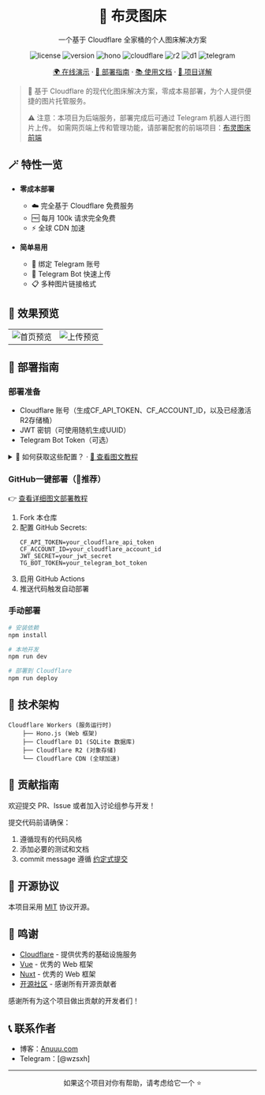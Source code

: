 <div align="center">
    <h1>🌈 布灵图床</h1>
    <p>一个基于 Cloudflare 全家桶的个人图床解决方案</p>
    <p>
        <img src="https://img.shields.io/badge/license-MIT-blue.svg" alt="license">
        <img src="https://img.shields.io/badge/version-1.0.0-brightgreen.svg" alt="version">
        <img src="https://img.shields.io/badge/Hono-3.x-E36002.svg" alt="hono">
        <img src="https://img.shields.io/badge/Cloudflare-Workers-F38020.svg" alt="cloudflare">
        <img src="https://img.shields.io/badge/Cloudflare%20R2-Storage-F38020.svg" alt="r2">
        <img src="https://img.shields.io/badge/Cloudflare%20D1-Database-F38020.svg" alt="d1">
        <img src="https://img.shields.io/badge/Telegram-Bot-26A5E4.svg" alt="telegram">
    </p>
    <p>
        <a href="https://img.808080.xyz">🌍 在线演示</a> ·
        <a href="#部署指南">🚀 部署指南</a> ·
        <a href="#使用文档">📚 使用文档</a> ·
        <a href="https://anuuu.com/buling-imgbed.html">🎯 项目详解</a>
    </p>
</div>

> 🎯 基于 Cloudflare 的现代化图床解决方案，零成本易部署，为个人提供便捷的图片托管服务。
> 
> ⚠️ 注意：本项目为后端服务，部署完成后可通过 Telegram 机器人进行图片上传。
> 如需网页端上传和管理功能，请部署配套的前端项目：[布灵图床前端](https://github.com/wzs8/buling-imgbed-frontend)



## 🪄 特性一览

- **零成本部署**
  - ☁️ 完全基于 Cloudflare 免费服务
  - 🆓 每月 100k 请求完全免费
  - ⚡ 全球 CDN 加速
  
- **简单易用**
  - 🔐 绑定 Telegram 账号
  - 🤖 Telegram Bot 快速上传
  - 📋 多种图片链接格式



## 📸 效果预览

<table>
  <tr>
    <td><img src="https://s1.img.808080.xyz/07a0de2be6678c5e27e75a7e5a646cce.png" alt="首页预览"></td>
    <td><img src="https://s1.img.808080.xyz/410f2aeb7b63e9048ed55f99df050627.png" alt="上传预览"></td>
  </tr>
</table>

## 🚀 部署指南

### 部署准备

- Cloudflare 账号（生成CF_API_TOKEN、CF_ACCOUNT_ID，以及已经激活R2存储桶）
- JWT 密钥（可使用随机生成UUID）
- Telegram Bot Token（可选）

<details>
<summary>📝 如何获取这些配置？ · <a href="https://anuuu.com/buling-imgbed-config.html">📖 查看图文教程</a></summary>

#### 1. Cloudflare 配置获取
1. 注册并登录 [Cloudflare](https://dash.cloudflare.com)
2. 获取 Account ID：
   - 登录后点击右上角的账号图标
   - 在下拉菜单中选择 "Account Home"
   - 在右侧可以找到你的 Account ID
3. 创建 API Token：
   - 进入 [API Tokens 页面](https://dash.cloudflare.com/profile/api-tokens)
   - 点击 "Create Token"
   - 选择 "Create Custom Token"
   - 权限设置：
     - Account.Workers R2 Storage: Read & Write
     - Account.Workers Scripts: Edit
     - Account.D1: Edit

#### 2. JWT 密钥生成
- 方法一：使用在线 UUID 生成器：[UUID Generator](https://www.uuidgenerator.net/)
- 方法二：使用命令行：
  ```bash
  # Linux/Mac
  uuidgen
  # 或者
  python -c 'import uuid; print(uuid.uuid4())'
  ```

#### 3. Telegram Bot Token 获取
1. 在 Telegram 中找到 [@BotFather](https://t.me/BotFather)
2. 发送 `/newbot` 命令
3. 按照提示设置机器人名称
4. 创建成功后，BotFather 会发送给你 Bot Token

</details>

### GitHub一键部署（🌟推荐）
👉 [查看详细图文部署教程](https://anuuu.com/buling-imgbed-backend-deploy.html)

1. Fork 本仓库
2. 配置 GitHub Secrets:
   ```
   CF_API_TOKEN=your_cloudflare_api_token
   CF_ACCOUNT_ID=your_cloudflare_account_id
   JWT_SECRET=your_jwt_secret
   TG_BOT_TOKEN=your_telegram_bot_token
   ```
3. 启用 GitHub Actions
4. 推送代码触发自动部署


### 手动部署

```bash
# 安装依赖
npm install

# 本地开发
npm run dev

# 部署到 Cloudflare
npm run deploy
```

## 🔧 技术架构

```
Cloudflare Workers (服务运行时)
    ├── Hono.js (Web 框架)
    ├── Cloudflare D1 (SQLite 数据库)
    ├── Cloudflare R2 (对象存储)
    └── Cloudflare CDN (全球加速)
```

## 🤝 贡献指南

欢迎提交 PR、Issue 或者加入讨论组参与开发！

提交代码前请确保：
1. 遵循现有的代码风格
2. 添加必要的测试和文档
3. commit message 遵循 [约定式提交](https://www.conventionalcommits.org/zh-hans/v1.0.0/)

## 📜 开源协议

本项目采用 [MIT](LICENSE) 协议开源。

## 🎉 鸣谢
- [Cloudflare](https://www.cloudflare.com/) - 提供优秀的基础设施服务
- [Vue](https://vuejs.org/) - 优秀的 Web 框架
- [Nuxt](https://nuxt.com/) - 优秀的 Web 框架
- [开源社区](https://github.com/) - 感谢所有开源贡献者

感谢所有为这个项目做出贡献的开发者们！

## 📞 联系作者

- 博客：[Anuuu.com](https://annuuu.com)
- Telegram：[@wzsxh]

---

<div align="center">
    如果这个项目对你有帮助，请考虑给它一个 ⭐️
</div>